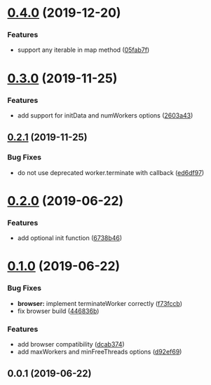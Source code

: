 # [0.4.0](https://github.com/zakodium/ework/compare/v0.3.0...v0.4.0) (2019-12-20)


### Features

* support any iterable in map method ([05fab7f](https://github.com/zakodium/ework/commit/05fab7f7c7f31573455a350ecf43bf70c99a6c26))



# [0.3.0](https://github.com/zakodium/ework/compare/v0.2.1...v0.3.0) (2019-11-25)


### Features

* add support for initData and numWorkers options ([2603a43](https://github.com/zakodium/ework/commit/2603a43fc0372ab3d1da2abe5eb44a76cb9cea7d))



## [0.2.1](https://github.com/zakodium/ework/compare/v0.2.0...v0.2.1) (2019-11-25)


### Bug Fixes

* do not use deprecated worker.terminate with callback ([ed6df97](https://github.com/zakodium/ework/commit/ed6df975b96c79a728781655f8878c3894fde8b9))



# [0.2.0](https://github.com/zakodium/ework/compare/v0.1.0...v0.2.0) (2019-06-22)


### Features

* add optional init function ([6738b46](https://github.com/zakodium/ework/commit/6738b46))



# [0.1.0](https://github.com/zakodium/ework/compare/v0.0.1...v0.1.0) (2019-06-22)


### Bug Fixes

* **browser:** implement terminateWorker correctly ([f73fccb](https://github.com/zakodium/ework/commit/f73fccb))
* fix browser build ([446836b](https://github.com/zakodium/ework/commit/446836b))


### Features

* add browser compatibility ([dcab374](https://github.com/zakodium/ework/commit/dcab374))
* add maxWorkers and minFreeThreads options ([d92ef69](https://github.com/zakodium/ework/commit/d92ef69))



## 0.0.1 (2019-06-22)



